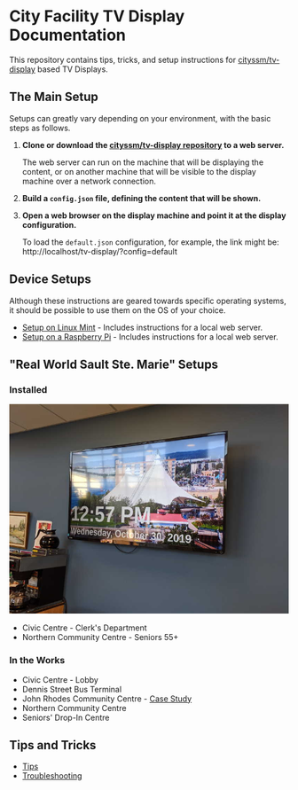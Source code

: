 # City Facility TV Display Documentation

This repository contains tips, tricks, and setup instructions
for [cityssm/tv-display](https://github.com/cityssm/tv-display) based
TV Displays.

## The Main Setup

Setups can greatly vary depending on your environment, with the basic steps as
follows.

1. **Clone or download the
   [cityssm/tv-display repository](https://github.com/cityssm/tv-display) to a
   web server.**

   The web server can run on the machine that will be displaying the content,
   or on another machine that will be visible to the display machine over
   a network connection.

2. **Build a `config.json` file, defining the content that will be shown.**

3. **Open a web browser on the display machine and point it at the display
   configuration.**

   To load the `default.json` configuration, for example, the link might be:
   http://localhost/tv-display/?config=default


## Device Setups

Although these instructions are geared towards specific operating systems,
it should be possible to use them on the OS of your choice.

- [Setup on Linux Mint](deviceSetup/linuxMint.md) - Includes instructions for
  a local web server.
- [Setup on a Raspberry Pi](deviceSetup/raspberryPi.md) - Includes instructions
  for a local web server.


## "Real World Sault Ste. Marie" Setups

### Installed

![Seniors TV Display at the Northern Community Centre](realWorld/nccSeniors.jpg)

- Civic Centre - Clerk's Department
- Northern Community Centre - Seniors 55+

### In the Works

- Civic Centre - Lobby
- Dennis Street Bus Terminal
- John Rhodes Community Centre - [Case Study](realWorld/johnRhodes.md)
- Northern Community Centre
- Seniors' Drop-In Centre


## Tips and Tricks

- [Tips](tipsAndTricks/tips.md)
- [Troubleshooting](tipsAndTricks/troubleshooting.md)
